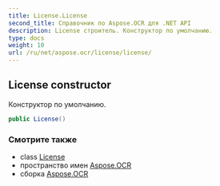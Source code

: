 ```yaml
---
title: License.License
second_title: Справочник по Aspose.OCR для .NET API
description: License строитель. Конструктор по умолчанию.
type: docs
weight: 10
url: /ru/net/aspose.ocr/license/license/
---
```

## License constructor

Конструктор по умолчанию.

```csharp
public License()
```

### Смотрите также

* class [License](../)
* пространство имен [Aspose.OCR](../../license/)
* сборка [Aspose.OCR](../../../)


